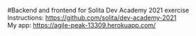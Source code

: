 #Backend and frontend for Solita Dev Academy 2021 exercise<br />
Instructions: https://github.com/solita/dev-academy-2021<br />
My app: https://agile-peak-13309.herokuapp.com/
